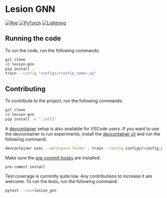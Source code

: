 # Lesion GNN

[![Rye](https://img.shields.io/endpoint?url=https://raw.githubusercontent.com/astral-sh/rye/main/artwork/badge.json)](https://rye-up.com)
[![PyTorch](https://img.shields.io/badge/PyTorch_2.2.0+-ee4c2c?logo=pytorch&logoColor=white)](https://pytorch.org/docs/stable/index.html)
[![Lightning](https://img.shields.io/badge/Lightning_2.2.0+-792ee5?logo=lightning&logoColor=white)](https://lightning.ai/docs/pytorch/stable/)

## Running the code
To run the code, run the following commands:
```bash
git clone
cd lesion-gnn
pip install .
train --config "configs/<config_name>.py"
```

## Contributing
To contribute to the project, run the following commands:
```bash
git clone
cd lesion-gnn
pip install -e ".[all]"
```
A [devcontainer](https://code.visualstudio.com/docs/devcontainers/containers) setup is also available for VSCode users.
If you want to use the devcontainer to run experiments, install the [devcontainer cli](https://code.visualstudio.com/docs/devcontainers/devcontainer-cli)
and run the following command:
```bash
devcontainer exec --workspace-folder . train --config configs/<config_name>.py
```

Make sure the [pre-commit hooks](https://pre-commit.com/) are installed:
```bash
pre-commit install
```

Test coverage is currently quite low. Any contributions to increase it are welcome. To run the tests, run the following
command:
```bash
pytest --cov=lesion_gnn
```
